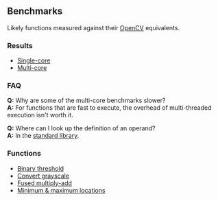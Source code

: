Benchmarks
----------
Likely functions measured against their [OpenCV](http://www.opencv.org) equivalents.

### Results
- [Single-core](https://s3.amazonaws.com/liblikely/single-core.txt)
- [Multi-core](https://s3.amazonaws.com/liblikely/multi-core.txt)

### FAQ
**Q:** Why are some of the multi-core benchmarks slower? <br>
**A:** For functions that are fast to execute, the overhead of multi-threaded execution isn't worth it.

**Q:** Where can I look up the definition of an operand? <br>
**A:** In the [standard library](https://s3.amazonaws.com/liblikely/latex/standard.pdf).

### Functions
- [Binary threshold](?href=binary-threshold)
- [Convert grayscale](?href=convert-grayscale)
- [Fused multiply-add](?href=fused-multiply-add)
- [Minimum & maximum locations](?href=min-max-loc)
